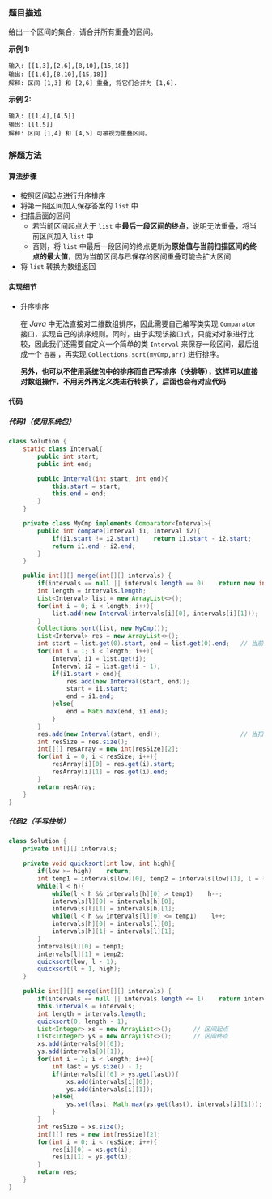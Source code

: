 ### 题目描述

给出一个区间的集合，请合并所有重叠的区间。

**示例 1:**

```
输入: [[1,3],[2,6],[8,10],[15,18]]
输出: [[1,6],[8,10],[15,18]]
解释: 区间 [1,3] 和 [2,6] 重叠, 将它们合并为 [1,6].
```

**示例 2:**

```
输入: [[1,4],[4,5]]
输出: [[1,5]]
解释: 区间 [1,4] 和 [4,5] 可被视为重叠区间。
```

### 解题方法

#### 算法步骤

- 按照区间起点进行升序排序
- 将第一段区间加入保存答案的 `list` 中
- 扫描后面的区间
  - 若当前区间起点大于 `list` 中**最后一段区间的终点**，说明无法重叠，将当前区间加入 `list` 中	
  - 否则，将 `list` 中最后一段区间的终点更新为**原始值与当前扫描区间的终点的最大值**，因为当前区间与已保存的区间重叠可能会扩大区间
- 将 `list` 转换为数组返回

#### 实现细节

- 升序排序

  在 *Java* 中无法直接对二维数组排序，因此需要自己编写类实现 `Comparator` 接口，实现自己的排序规则。同时，由于实现该接口式，只能对对象进行比较，因此我们还需要自定义一个简单的类 `Interval` 来保存一段区间，最后组成一个 `容器` ，再实现 `Collections.sort(myCmp,arr)` 进行排序。

  **另外，也可以不使用系统包中的排序而自己写排序（快排等），这样可以直接对数组操作，不用另外再定义类进行转换了，后面也会有对应代码**

#### 代码

##### 代码1（使用系统包）

```java
class Solution {
    static class Interval{
        public int start;
        public int end;

        public Interval(int start, int end){
            this.start = start;
            this.end = end;
        }
    }

    private class MyCmp implements Comparator<Interval>{
        public int compare(Interval i1, Interval i2){
            if(i1.start != i2.start)    return i1.start - i2.start;
            return i1.end - i2.end;
        }
    }

    public int[][] merge(int[][] intervals) {
        if(intervals == null || intervals.length == 0)    return new int[][]{};
        int length = intervals.length;
        List<Interval> list = new ArrayList<>();
        for(int i = 0; i < length; i++){
            list.add(new Interval(intervals[i][0], intervals[i][1])); 
        }    
        Collections.sort(list, new MyCmp());
        List<Interval> res = new ArrayList<>();
        int start = list.get(0).start, end = list.get(0).end;	// 当前区间的起点和终点
        for(int i = 1; i < length; i++){ 
            Interval i1 = list.get(i);
            Interval i2 = list.get(i - 1);
            if(i1.start > end){
                res.add(new Interval(start, end));
                start = i1.start;
                end = i1.end;
            }else{
                end = Math.max(end, i1.end);
            }
        }
        res.add(new Interval(start, end));						// 当扫描到最后时会漏掉一次,补上
        int resSize = res.size();
        int[][] resArray = new int[resSize][2];
        for(int i = 0; i < resSize; i++){
            resArray[i][0] = res.get(i).start;
            resArray[i][1] = res.get(i).end;
        }
        return resArray;
    }
}
```

##### 代码2（手写快排）

```JAVA
class Solution {
    private int[][] intervals;

    private void quicksort(int low, int high){
        if(low >= high)    return;
        int temp1 = intervals[low][0], temp2 = intervals[low][1], l = low, h = high;
        while(l < h){
            while(l < h && intervals[h][0] > temp1)    h--;
            intervals[l][0] = intervals[h][0];
            intervals[l][1] = intervals[h][1];
            while(l < h && intervals[l][0] <= temp1)    l++;
            intervals[h][0] = intervals[l][0];
            intervals[h][1] = intervals[l][1];
        }
        intervals[l][0] = temp1;
        intervals[l][1] = temp2;
        quicksort(low, l - 1);
        quicksort(l + 1, high);
    }

    public int[][] merge(int[][] intervals) {
        if(intervals == null || intervals.length <= 1)    return intervals;
        this.intervals = intervals;
        int length = intervals.length;
        quicksort(0, length - 1);
        List<Integer> xs = new ArrayList<>();      // 区间起点
        List<Integer> ys = new ArrayList<>();      // 区间终点
        xs.add(intervals[0][0]);
        ys.add(intervals[0][1]);
        for(int i = 1; i < length; i++){
            int last = ys.size() - 1;
            if(intervals[i][0] > ys.get(last)){
                xs.add(intervals[i][0]);
                ys.add(intervals[i][1]);
            }else{
                ys.set(last, Math.max(ys.get(last), intervals[i][1]));
            }
        }
        int resSize = xs.size();
        int[][] res = new int[resSize][2];
        for(int i = 0; i < resSize; i++){
            res[i][0] = xs.get(i);
            res[i][1] = ys.get(i);
        }
        return res;
    }
}
```

